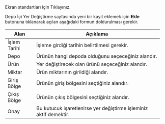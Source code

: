 Ekran standartları için Tıklayınız.

Depo İçi Yer Değiştirme sayfasında yeni bir kayıt eklemek için  **Ekle** butonuna tıklanarak açılan aşağıdaki formun doldurulması gerekir.

 |Alan|Açıklama|
 |--|--|
 |İşlem Tarihi|İşleme girdiği tarihin belirtilmesi gerekir.|
 |Depo|Ürünün hangi depoda olduğunu seçeceğiniz alandır.|
 |Ürün|Yer değiştirecek olan ürünü seçeceğiniz alandır.|
 |Miktar|Ürün miktarının girildiği alandır.|
 |Giriş Bölge|Ürünün giriş bölgesini seçtiğiniz alandır.|
 |Çıkış Bölge|Ürünün çıkış bölgesini seçtiğiniz alandır.|
 |Onay|Bu kutucuk işaretlenirse yer değiştirme işleminiz aktif demektir.|
